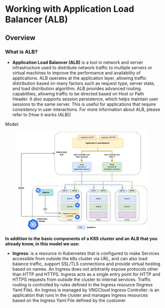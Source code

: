# Working with Application Load Balancer (ALB)

## Overview <a href="#workingwithapplicationloadbalancer-alb-tongquan" id="workingwithapplicationloadbalancer-alb-tongquan"></a>

### What is ALB? <a href="#workingwithapplicationloadbalancer-alb-alblagi" id="workingwithapplicationloadbalancer-alb-alblagi"></a>

* **Application Load Balancer (ALB)** is a tool in network and server infrastructure used to distribute network traffic to multiple servers or virtual machines to improve the performance and availability of applications. ALB operates at the application layer, allowing traffic distribution based on many factors such as request type, server state, and load distribution algorithm. ALB provides advanced routing capabilities, allowing traffic to be directed based on Host or Path Header. It also supports session persistence, which helps maintain user sessions to the same server. This is useful for applications that require consistency in user interactions. For more information about ALB, please refer to \[How it works (ALB)]

Model:

<figure><img src="../../../.gitbook/assets/image (1) (1) (1) (1) (1) (1) (1).png" alt=""><figcaption></figcaption></figure>

**In addition to the basic components of a K8S cluster and an ALB that you already know, in this model we use:**&#x20;

* **Ingress**: is a resource in Kubernetes that is configured to make Services accessible from outside the k8s cluster via URL, and can also load balance traffic, support SSL/TLS connections and provide virtual hosting based on names. An Ingress does not arbitrarily expose protocols other than HTTP and HTTPS. Ingress acts as a single entry point for HTTP and HTTPS requests from outside the cluster to internal services. Traffic routing is controlled by rules defined in the Ingress resource (Ingress Yaml File). An Ingress is managed by VNGCloud Ingress Controller: is an application that runs in the cluster and manages Ingress resources based on the Ingress Yaml File defined by the customer
